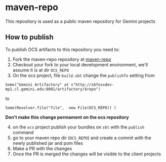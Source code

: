 # maven-repo

This repository is used as a public maven repository for Gemini projects

## How to publish

To publish OCS artifacts to this repository you need to:

1. Fork the maven-repo repository at [maven-repo](https://github.com/gemini-hlsw/maven-repo)
2. Checkout your fork to your local development environment, we'll assume it is at dir `OCS_REPO`
3. On the ocs project, file `build.sbt` change the `publishTo` setting from

```
Some("Gemini Artifactory" at s"http://sbfosxdev-mp1.cl.gemini.edu:8081/artifactory/$repo")
```

to

```
Some(Resolver.file("file",  new File(OCS_REPO)) )
```

**Don't make this change permament on the ocs repository**

4. on the `ocs` project publish your bundles on `sbt` with the `publish` command
5. go to your maven repo dir (`OCS_REPO`) and create a commit with the newly published jar and pom files
6. Make a PR with the changes
7. Once the PR is merged the changes will be visible to the client projects
  